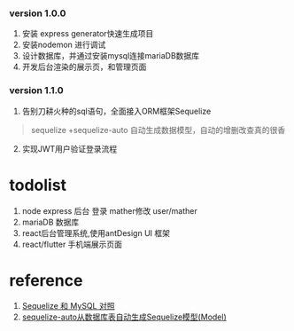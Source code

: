<!--
 * @Description: mather server
 * @Author: hxl
 * @Date: 2019-07-12 11:52:13
 * @LastEditTime: 2019-08-09 22:22:30
 * @LastEditors: Please set LastEditors
 -->
### version 1.0.0
1. 安装 express generator快速生成项目
2. 安装nodemon 进行调试
3. 设计数据库，并通过安装mysql连接mariaDB数据库
4. 开发后台渲染的展示页，和管理页面

### version 1.1.0
1. 告别刀耕火种的sql语句，全面接入ORM框架Sequelize
> sequelize +sequelize-auto 自动生成数据模型，自动的增删改查真的很香


2. 实现JWT用户验证登录流程

# todolist
1. node express 后台 登录 mather修改 user/mather
2. mariaDB 数据库
3. react后台管理系统,使用antDesign UI 框架
4. react/flutter 手机端展示页面

# reference
1. [Sequelize 和 MySQL 对照](https://segmentfault.com/a/1190000003987871)
2. [sequelize-auto从数据库表自动生成Sequelize模型(Model)](https://itbilu.com/nodejs/npm/41mRdls_Z.html)
